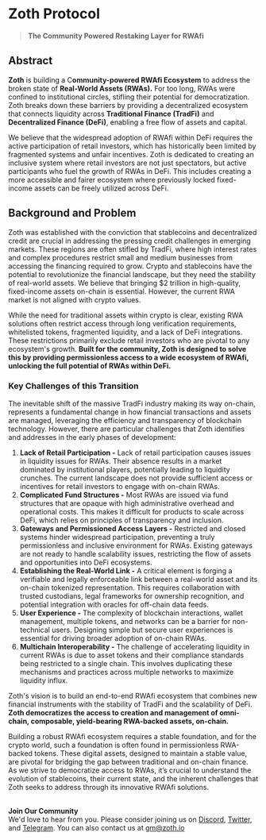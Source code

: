 # Zoth Protocol

> **The Community Powered Restaking Layer for RWAfi**

## **Abstract**

**Zoth** is building a C**ommunity-powered RWAfi Ecosystem** to address the broken state of **Real-World Assets (RWAs).** For too long, RWAs were confined to institutional circles, stifling their potential for democratization. Zoth breaks down these barriers by providing a decentralized ecosystem that connects liquidity across **Traditional Finance (TradFi)** and **Decentralized Finance (DeFi)**, enabling a free flow of assets and capital.

We believe that the widespread adoption of RWAfi within DeFi requires the active participation of retail investors, which has historically been limited by fragmented systems and unfair incentives. Zoth is dedicated to creating an inclusive system where retail investors are not just spectators, but active participants who fuel the growth of RWAs in DeFi. This includes creating a more accessible and fairer ecosystem where previously locked fixed-income assets can be freely utilized across DeFi.

## Background and Problem

Zoth was established with the conviction that stablecoins and decentralized credit are crucial in addressing the pressing credit challenges in emerging markets. These regions are often stifled by TradFi, where high interest rates and complex procedures restrict small and medium businesses from accessing the financing required to grow. Crypto and stablecoins have the potential to revolutionize the financial landscape, but they need the stability of real-world assets. We believe that bringing $2 trillion in high-quality, fixed-income assets on-chain is essential. However, the current RWA market is not aligned with crypto values.

While the need for traditional assets within crypto is clear, existing RWA solutions often restrict access through long verification requirements, whitelisted tokens, fragmented liquidity, and a lack of DeFi integrations. These restrictions primarily exclude retail investors who are pivotal to any ecosystem's growth. **Built for the community, Zoth is designed to solve this by providing permissionless access to a wide ecosystem of RWAfi, unlocking the full potential of RWAs within DeFi.**

### **Key Challenges of this Transition**

The inevitable shift of the massive TradFi industry making its way on-chain, represents a fundamental change in how financial transactions and assets are managed, leveraging the efficiency and transparency of blockchain technology. However, there are particular challenges that Zoth identifies and addresses in the early phases of development:

1. **Lack of Retail Participation -** Lack of retail participation causes issues in liquidity issues for RWAs. Their absence results in a market dominated by institutional players, potentially leading to liquidity crunches. The current landscape does not provide sufficient access or incentives for retail investors to engage with on-chain RWAs.
2. **Complicated Fund Structures -** Most RWAs are issued via fund structures that are opaque with high administrative overhead and operational costs. This makes it difficult for products to scale across DeFi, which relies on principles of transparency and inclusion.
3. **Gateways and Permissioned Access Layers -** Restricted and closed systems hinder widespread participation, preventing a truly permissionless and inclusive environment for RWAs. Existing gateways are not ready to handle scalability issues, restricting the flow of assets and opportunities into DeFi ecosystems.
4. **Establishing the Real-World Link -** A critical element is forging a verifiable and legally enforceable link between a real-world asset and its on-chain tokenized representation. This requires collaboration with trusted custodians, legal frameworks for ownership recognition, and potential integration with oracles for off-chain data feeds.
5. **User Experience -** The complexity of blockchain interactions, wallet management, multiple tokens, and networks can be a barrier for non-technical users. Designing simple but secure user experiences is essential for driving broader adoption of on-chain RWAs.
6. **Multichain Interoperability -** The challenge of accelerating liquidity in current RWAs is due to asset tokens and their compliance standards being restricted to a single chain. This involves duplicating these mechanisms and practices across multiple networks to maximize liquidity influx.

Zoth's vision is to build an end-to-end RWAfi ecosystem that combines new financial instruments with the stability of TradFi and the scalability of DeFi. **Zoth democratizes the access to creation and management of omni-chain, composable, yield-bearing RWA-backed assets, on-chain.**

Building a robust RWAfi ecosystem requires a stable foundation, and for the crypto world, such a foundation is often found in permissionless RWA-backed tokens. These digital assets, designed to maintain a stable value, are pivotal for bridging the gap between traditional and on-chain finance. As we strive to democratize access to RWAs, it’s crucial to understand the evolution of stablecoins, their current state, and the inherent challenges that Zoth seeks to address through its innovative RWAfi solutions.

\
**Join Our Community** \
We'd love to hear from you. Please consider joining us on [Discord](https://discord.com/invite/xBZhGn4AH8), [Twitter](https://twitter.com/zothdotio), and [Telegram](https://telegram.me/zothio). You can also contact us at gm@zoth.io
